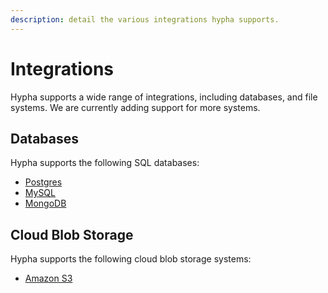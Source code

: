 ```yaml
---
description: detail the various integrations hypha supports.
---
```


# Integrations

Hypha supports a wide range of integrations, including databases, and file systems. We are currently adding support for more systems.

## Databases

Hypha supports the following SQL databases:

- [Postgres](./databases/postgres.md)
- [MySQL](./databases/mysql.md)
- [MongoDB](./databases/mongodb.md)

## Cloud Blob Storage

Hypha supports the following cloud blob storage systems:

- [Amazon S3](./cloud-blob-storage/amazon-s3.md)
